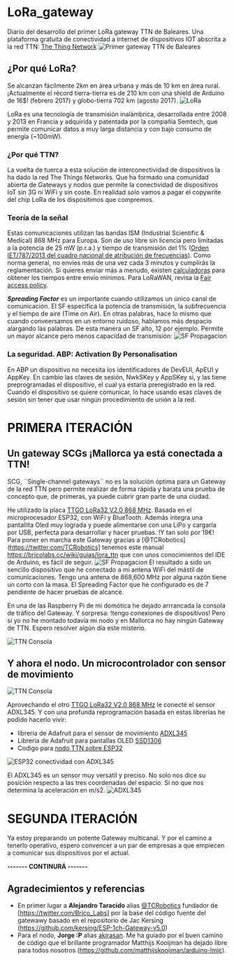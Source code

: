 # LoRa_gateway
Diario del desarrollo del primer LoRa gateway TTN de Baleares. Una plataforma gratuita de conectividad a internet de dispositivos IOT abscrita a la red TTN: [The Thing Network](https://www.thethingsnetwork.org)
![Primer gateway TTN de Baleares](https://github.com/McOrts/LoRa_gateway/blob/master/pictures/TTN_map_1st_balearic.png?raw=true)

## ¿Por qué LoRa?
Se alcanzan fácilmente 2km en área urbana y más de 10 km en área rural. ¡Actualmente el récord tierra-tierra es de 210 km con una shield de Arduino de 16$! (febrero 2017) y globo-tierra 702 km (agosto 2017).
![LoRa](https://github.com/McOrts/LoRa_gateway/blob/master/pictures/LoRa-logo-transp-400x231-300x173.png?raw=true)

LoRa es una tecnología de transmisión inalámbrica, desarrollada entre 2008 y 2013 en Francia y adquirida y patentada por la compañía Semtech, que permite comunicar datos a muy larga distancia y con bajo consumo de energía (~100mW).

### ¿Por qué TTN?
La vuelta de tuerca a esta solución de interconectividad de dispositivos la ha dado la red The Things Networks. Que ha formado una comunidad abierta de Gateways y nodos que permite la conectividad de dispositivos IoT sin 3G ni WiFi y sin coste. En realidad solo vamos a pagar el copywrite del chip LoRa de los dispositimos que compremos.

### Teoría de la señal
Estas comunicaciones utilizan las bandas ISM (Industrial Scientific & Medical) 868 MHz para Europa. Son de uso libre sin licencia pero limitadas a la potencia de 25 mW (p.r.a.) y tiempo de transmisión del 1% ([Orden IET/787/2013 del cuadro nacional de atribución de frecuencias](https://www.boe.es/buscar/act.php?id=BOE-A-2013-4845)). Como norma general, no envíes más de una vez cada 3 minutos y cumplirás la reglamentación. Si quieres enviar más a menudo, existen [calculadoras](https://docs.google.com/spreadsheets/d/1voGAtQAjC1qBmaVuP1ApNKs1ekgUjavHuVQIXyYSvNc/edit#gid=0) para obtener los tiempos entre envío mínimos. Para LoRaWAN, revisa la [Fair access policy](https://www.thethingsnetwork.org/forum/t/limitations-data-rate-packet-size-30-seconds-uplink-and-10-messages-downlink-per-day-fair-access-policy/1300).

__*Spreading Factor*__ es un importante cuando utilizamos un único canal de comunicación. El SF especifica la potencia de transmisión, la subfrecuencia y el tiempo de aire (Time on Air). En otras palabras, hace lo mismo que cuando conveersamos en un entorno ruidoso, hablamos más despacio alargando las palabras. De esta manera un SF alto, 12 por ejemplo. Permite un mayor alcance pero menos capacidad de transmisión:
![SF Propagacion](https://github.com/McOrts/LoRa_gateway/blob/master/pictures/propagation.png?raw=true])

### La seguridad. ABP: Activation By Personalisation
En ABP un dispositivo no necesita los identificadores de DevEUI, ApEUI y AppKey. En cambio las claves de sesión, NwkSKey y AppSKey si, y las tiene preprogramadas el dispositivo, el cual ya estaría preregistrado en la red. Cuando el dispositivo se quiere comunicar, lo hace usando esas claves de sesión sin tener que usar ningún procedimiento de unión a la red.

# PRIMERA ITERACIÓN
## Un gateway SCGs ¡Mallorca ya está conectada a TTN!
SCG, ¨Single-channel gateways¨ no es la solución óptima para un Gateway de la red TTN pero permite realizar de forma rápida y barata una prueba de concepto que, de primeras, ya puede cubrir gran parte de una ciudad.

He utilizado la placa [TTGO LoRa32 V2.0 868 MHz](https://www.aliexpress.com/item/2-Pcs-TTGO-LORA32-V2-0-868-433Mhz-ESP32-LoRa-OLED-0-96-Inch-SD-Card/32847443952.html). Basada en el microprocesador ESP32, con WiFi y BlueTooth. Además integra una pantallita Oled muy lograda y puede alimentarse con una LiPo y cargarla por USB, perfecta para desarrollar y hacer pruebas. !Y tan solo por 19€!
Para poner en marcha este Gateway gracias a [@TCRobotics](https://twitter.com/TCRobotics] tenemos este manual https://bricolabs.cc/wiki/guias/lora_ttn que con unos conocimientos del IDE de Arduino, es fácil de seguir.
![SF Propagacion](https://github.com/McOrts/LoRa_gateway/blob/master/pictures/LORA_TTN_Gateway_SCG.JPG?raw=true)
El resultado a sido un sencillo dispositivo que he conectado a mi antena WiFi del mástil de comunicaciones. Tengo una antena de 868,600 MHz por alguna razón tiene un corto con la masa. El Spreading Factor que he configurado es de 7 pendiente de hacer pruebas de alcance.

En una de las Raspberry Pi de mi domótica he dejado arrrancada la consola de tráfico del Gateway. Y sorpresa: !tengo conexiones de dispositivos! Pero si yo no he montado todavia mi nodo y en Mallorca no hay ningún Gateway de TTN. Espero resolver algún día este misterio.

![TTN Consola](https://github.com/McOrts/LoRa_gateway/blob/master/pictures/TTN_Consola_RBPy.png?raw=true)

## Y ahora el nodo. Un microcontrolador con sensor de movimiento
![TTN Consola](https://github.com/McOrts/LoRa_gateway/blob/master/pictures/LORA_TTN_Node_MovementSensor.GIF?raw=true)

Aprovechando el otro [TTGO LoRa32 V2.0 868 MHz](https://www.aliexpress.com/item/2-Pcs-TTGO-LORA32-V2-0-868-433Mhz-ESP32-LoRa-OLED-0-96-Inch-SD-Card/32847443952.html) le conecté el sensor ADXL345. Y con una profunda reprogramación basada en estas librerías he podido hacerlo vivir:
- librería de Adafruit para el sensor de movimiento [ADXL345](https://github.com/adafruit/Adafruit_ADXL345)
- Librería de Adafruit para pantallas OLED [SSD1306](https://github.com/adafruit/Adafruit_SSD1306)
- Codigo para [nodo TTN sobre ESP32](https://github.com/matthijskooijman/arduino-lmic)

![ESP32 conectividad con ADXL345](https://github.com/McOrts/LoRa_gateway/blob/master/pictures/lolin32-and-adxl345_bb.png?raw=true)

El ADXL345 es un sensor muy versátil y preciso. No solo nos dice su posición respecto a las tres coordenadas del espacio. Si no que nos determina la aceleración en m/s2. 
![ADXL345](https://github.com/McOrts/LoRa_gateway/blob/master/pictures/ADXL345.jpg?raw=true)

# SEGUNDA ITERACIÓN
Ya estoy preparando un potente Gateway multicanal. Y por el camino a tenerlo operativo, espero convencer a un par de empresas a que empiecen a comunicar sus dispositivos por el actual.

__------- CONTINURÁ -------__


## Agradecimientos y referencias
- En primer lugar a __Alejandro Taracido__ alias [@TCRobotics](https://twitter.com/TCRobotics) fundador de [https://twitter.com/Brico_Labs] por la base del código fuente del gatewawy basado en el repositorio de Jac Kersing (https://github.com/kersing/ESP-1ch-Gateway-v5.0)
- Para el nodo, __Jorge :P__ alias [akirasan](https://twitter.com/akirasan). Me ha guiado por el buen camino de código que el brillante programador Matthijs Kooijman ha dejado libre para todos nosotros (https://github.com/matthijskooijman/arduino-lmic).
